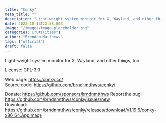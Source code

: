 ```yaml
---
title: "Conky"
meta_title: ""
description: "Light-weight system monitor for X, Wayland, and other things, too"
date: 2023-10-13T22:58:00Z
image: "/images/image-placeholder.png"
categories: ["Utilities"]
author: "Brenden Matthews"
tags: ["official"]
draft: false
---
```


Light-weight system monitor for X, Wayland, and other things, too

License: GPL-3.0

Web page: https://conky.cc/  
Source code: https://github.com/brndnmtthws/conky/

Donate: https://github.com/sponsors/brndnmtthws
Report the bug: https://github.com/brndnmtthws/conky/issues/new  
Download: https://github.com/brndnmtthws/conky/releases/download/v1.19.6/conky-x86_64.AppImage
